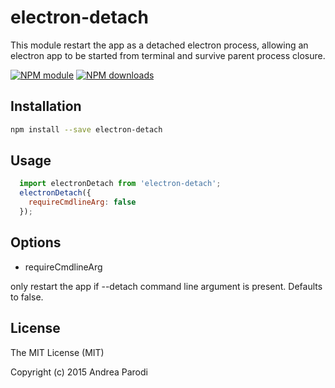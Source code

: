 # electron-detach

This module restart the app as a detached electron process,
allowing an electron app to be started from terminal and
survive parent process closure.

[![NPM module](https://img.shields.io/npm/v/electron-detach.svg)](https://npmjs.org/package/electron-detach)
[![NPM downloads](https://img.shields.io/npm/dt/electron-detach.svg)](https://npmjs.org/package/electron-detach)

## Installation

```bash
npm install --save electron-detach
```

## Usage

```javascript
  import electronDetach from 'electron-detach';
  electronDetach({
  	requireCmdlineArg: false
  });
```

## Options

* requireCmdlineArg

only restart the app if --detach command line argument is present.
Defaults to false.

## License

The MIT License (MIT)

Copyright (c) 2015 Andrea Parodi



